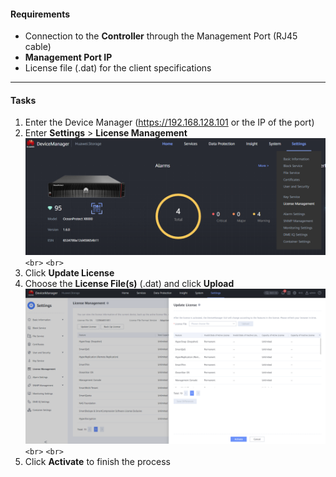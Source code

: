 #### Requirements

- Connection to the **Controller** through the Management Port (RJ45 cable)
- **Management Port IP**
- License file (.dat) for the client specifications

---

#### Tasks

1. Enter the Device Manager (https://192.168.128.101 or the IP of the port)
2. Enter **Settings** > **License Management**
   ![LicenseUpd001](../../Images/LicenseUpd001.png)`<br>`
   `<br>`
3. Click **Update License**
4. Choose the **License File(s)** (.dat) and click **Upload**
   ![LicenseUpd002](../../Images/LicenseUpd002.png)`<br>`
   `<br>`
5. Click **Activate** to finish the process
